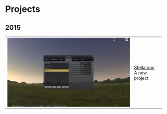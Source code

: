 # Projects

## 2015
<div class="project"><table>
<tr><td><a href="stellarium" class = "imglink">
<img src="stellarium/images/stellarium.png"></a></td>
<td><a href="stellarium">Stellarium</a><br>
A new project</td></tr>
</table></div>